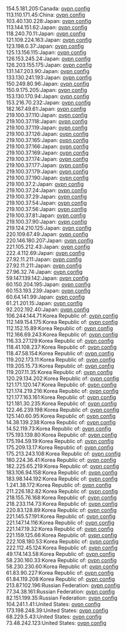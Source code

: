 154.5.181.205:Canada: [ovpn config](vpn/154_5_181_205.ovpn)  
113.110.171.45:China: [ovpn config](vpn/113_110_171_45.ovpn)  
103.40.130.228:Japan: [ovpn config](vpn/103_40_130_228.ovpn)  
113.144.151.62:Japan: [ovpn config](vpn/113_144_151_62.ovpn)  
118.240.70.11:Japan: [ovpn config](vpn/118_240_70_11.ovpn)  
121.109.224.163:Japan: [ovpn config](vpn/121_109_224_163.ovpn)  
123.198.0.37:Japan: [ovpn config](vpn/123_198_0_37.ovpn)  
125.13.156.115:Japan: [ovpn config](vpn/125_13_156_115.ovpn)  
126.153.245.24:Japan: [ovpn config](vpn/126_153_245_24.ovpn)  
126.203.155.175:Japan: [ovpn config](vpn/126_203_155_175.ovpn)  
131.147.203.90:Japan: [ovpn config](vpn/131_147_203_90.ovpn)  
133.130.241.193:Japan: [ovpn config](vpn/133_130_241_193.ovpn)  
150.249.80.96:Japan: [ovpn config](vpn/150_249_80_96.ovpn)  
150.9.175.205:Japan: [ovpn config](vpn/150_9_175_205.ovpn)  
153.130.170.94:Japan: [ovpn config](vpn/153_130_170_94.ovpn)  
153.216.70.232:Japan: [ovpn config](vpn/153_216_70_232.ovpn)  
182.167.49.61:Japan: [ovpn config](vpn/182_167_49_61.ovpn)  
219.100.37.110:Japan: [ovpn config](vpn/219_100_37_110.ovpn)  
219.100.37.118:Japan: [ovpn config](vpn/219_100_37_118.ovpn)  
219.100.37.119:Japan: [ovpn config](vpn/219_100_37_119.ovpn)  
219.100.37.126:Japan: [ovpn config](vpn/219_100_37_126.ovpn)  
219.100.37.165:Japan: [ovpn config](vpn/219_100_37_165.ovpn)  
219.100.37.166:Japan: [ovpn config](vpn/219_100_37_166.ovpn)  
219.100.37.169:Japan: [ovpn config](vpn/219_100_37_169.ovpn)  
219.100.37.174:Japan: [ovpn config](vpn/219_100_37_174.ovpn)  
219.100.37.177:Japan: [ovpn config](vpn/219_100_37_177.ovpn)  
219.100.37.179:Japan: [ovpn config](vpn/219_100_37_179.ovpn)  
219.100.37.190:Japan: [ovpn config](vpn/219_100_37_190.ovpn)  
219.100.37.2:Japan: [ovpn config](vpn/219_100_37_2.ovpn)  
219.100.37.24:Japan: [ovpn config](vpn/219_100_37_24.ovpn)  
219.100.37.29:Japan: [ovpn config](vpn/219_100_37_29.ovpn)  
219.100.37.54:Japan: [ovpn config](vpn/219_100_37_54.ovpn)  
219.100.37.56:Japan: [ovpn config](vpn/219_100_37_56.ovpn)  
219.100.37.81:Japan: [ovpn config](vpn/219_100_37_81.ovpn)  
219.100.37.90:Japan: [ovpn config](vpn/219_100_37_90.ovpn)  
219.124.210.125:Japan: [ovpn config](vpn/219_124_210_125.ovpn)  
220.109.67.49:Japan: [ovpn config](vpn/220_109_67_49.ovpn)  
220.146.180.207:Japan: [ovpn config](vpn/220_146_180_207.ovpn)  
221.105.212.43:Japan: [ovpn config](vpn/221_105_212_43.ovpn)  
222.4.112.69:Japan: [ovpn config](vpn/222_4_112_69.ovpn)  
27.92.11.211:Japan: [ovpn config](vpn/27_92_11_211.ovpn)  
27.92.11.211:Japan: [ovpn config](vpn/27_92_11_211.ovpn)  
27.96.32.74:Japan: [ovpn config](vpn/27_96_32_74.ovpn)  
59.147.139.142:Japan: [ovpn config](vpn/59_147_139_142.ovpn)  
60.150.204.195:Japan: [ovpn config](vpn/60_150_204_195.ovpn)  
60.153.193.239:Japan: [ovpn config](vpn/60_153_193_239.ovpn)  
60.64.141.99:Japan: [ovpn config](vpn/60_64_141_99.ovpn)  
61.21.201.15:Japan: [ovpn config](vpn/61_21_201_15.ovpn)  
92.202.192.40:Japan: [ovpn config](vpn/92_202_192_40.ovpn)  
106.244.144.71:Korea Republic of: [ovpn config](vpn/106_244_144_71.ovpn)  
112.149.154.175:Korea Republic of: [ovpn config](vpn/112_149_154_175.ovpn)  
112.152.15.89:Korea Republic of: [ovpn config](vpn/112_152_15_89.ovpn)  
112.166.69.243:Korea Republic of: [ovpn config](vpn/112_166_69_243.ovpn)  
116.33.27.129:Korea Republic of: [ovpn config](vpn/116_33_27_129.ovpn)  
118.41.108.237:Korea Republic of: [ovpn config](vpn/118_41_108_237.ovpn)  
118.47.58.154:Korea Republic of: [ovpn config](vpn/118_47_58_154.ovpn)  
119.202.173.11:Korea Republic of: [ovpn config](vpn/119_202_173_11.ovpn)  
119.205.15.73:Korea Republic of: [ovpn config](vpn/119_205_15_73.ovpn)  
119.207.11.35:Korea Republic of: [ovpn config](vpn/119_207_11_35.ovpn)  
120.29.134.202:Korea Republic of: [ovpn config](vpn/120_29_134_202.ovpn)  
121.171.120.147:Korea Republic of: [ovpn config](vpn/121_171_120_147.ovpn)  
121.174.219.216:Korea Republic of: [ovpn config](vpn/121_174_219_216.ovpn)  
121.177.163.161:Korea Republic of: [ovpn config](vpn/121_177_163_161.ovpn)  
121.181.30.235:Korea Republic of: [ovpn config](vpn/121_181_30_235.ovpn)  
122.46.239.198:Korea Republic of: [ovpn config](vpn/122_46_239_198.ovpn)  
125.140.60.95:Korea Republic of: [ovpn config](vpn/125_140_60_95.ovpn)  
14.38.139.238:Korea Republic of: [ovpn config](vpn/14_38_139_238.ovpn)  
14.52.119.73:Korea Republic of: [ovpn config](vpn/14_52_119_73.ovpn)  
175.193.139.80:Korea Republic of: [ovpn config](vpn/175_193_139_80.ovpn)  
175.194.59.19:Korea Republic of: [ovpn config](vpn/175_194_59_19.ovpn)  
175.209.13.17:Korea Republic of: [ovpn config](vpn/175_209_13_17.ovpn)  
175.213.243.108:Korea Republic of: [ovpn config](vpn/175_213_243_108.ovpn)  
180.224.36.41:Korea Republic of: [ovpn config](vpn/180_224_36_41.ovpn)  
182.225.65.219:Korea Republic of: [ovpn config](vpn/182_225_65_219.ovpn)  
183.106.94.158:Korea Republic of: [ovpn config](vpn/183_106_94_158.ovpn)  
183.98.144.192:Korea Republic of: [ovpn config](vpn/183_98_144_192.ovpn)  
1.241.38.172:Korea Republic of: [ovpn config](vpn/1_241_38_172.ovpn)  
211.226.182.82:Korea Republic of: [ovpn config](vpn/211_226_182_82.ovpn)  
218.155.76.168:Korea Republic of: [ovpn config](vpn/218_155_76_168.ovpn)  
218.233.114.73:Korea Republic of: [ovpn config](vpn/218_233_114_73.ovpn)  
220.83.128.89:Korea Republic of: [ovpn config](vpn/220_83_128_89.ovpn)  
221.145.57.191:Korea Republic of: [ovpn config](vpn/221_145_57_191.ovpn)  
221.147.14.116:Korea Republic of: [ovpn config](vpn/221_147_14_116.ovpn)  
221.147.19.32:Korea Republic of: [ovpn config](vpn/221_147_19_32.ovpn)  
221.159.125.66:Korea Republic of: [ovpn config](vpn/221_159_125_66.ovpn)  
222.108.180.53:Korea Republic of: [ovpn config](vpn/222_108_180_53.ovpn)  
222.112.45.124:Korea Republic of: [ovpn config](vpn/222_112_45_124.ovpn)  
49.174.143.58:Korea Republic of: [ovpn config](vpn/49_174_143_58.ovpn)  
58.230.160.33:Korea Republic of: [ovpn config](vpn/58_230_160_33.ovpn)  
58.230.230.60:Korea Republic of: [ovpn config](vpn/58_230_230_60.ovpn)  
61.83.90.227:Korea Republic of: [ovpn config](vpn/61_83_90_227.ovpn)  
61.84.119.208:Korea Republic of: [ovpn config](vpn/61_84_119_208.ovpn)  
213.87.102.196:Russian Federation: [ovpn config](vpn/213_87_102_196.ovpn)  
77.34.38.161:Russian Federation: [ovpn config](vpn/77_34_38_161.ovpn)  
82.151.199.35:Russian Federation: [ovpn config](vpn/82_151_199_35.ovpn)  
104.241.1.41:United States: [ovpn config](vpn/104_241_1_41.ovpn)  
173.198.248.39:United States: [ovpn config](vpn/173_198_248_39.ovpn)  
68.229.5.43:United States: [ovpn config](vpn/68_229_5_43.ovpn)  
73.48.242.123:United States: [ovpn config](vpn/73_48_242_123.ovpn)  
